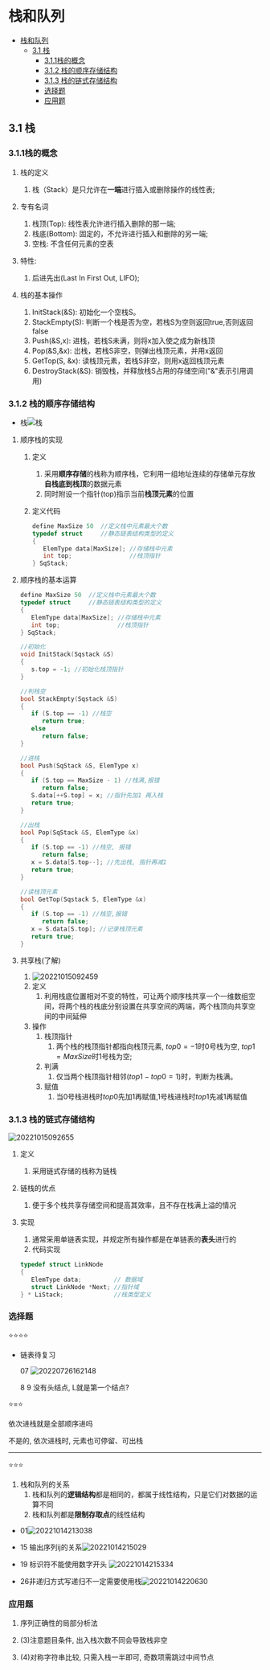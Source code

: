 # 栈和队列

- [栈和队列](#栈和队列)
  - [3.1 栈](#31-栈)
    - [3.1.1栈的概念](#311栈的概念)
    - [3.1.2 栈的顺序存储结构](#312-栈的顺序存储结构)
    - [3.1.3 栈的链式存储结构](#313-栈的链式存储结构)
    - [选择题](#选择题)
    - [应用题](#应用题)

## 3.1 栈

### 3.1.1栈的概念

1. 栈的定义
   1. 栈（Stack）是只允许在**一端**进行插入或删除操作的线性表;

2. 专有名词
   1. 栈顶(Top): 线性表允许进行插入删除的那一端;
   2. 栈底(Bottom): 固定的，不允许进行插入和删除的另一端;
   3. 空栈: 不含任何元素的空表

3. 特性:
   1. 后进先出(Last In First Out, LIFO);

4. 栈的基本操作
   1. InitStack(&S): 初始化一个空栈S。
   2. StackEmpty(S): 判断一个栈是否为空，若栈S为空则返回true,否则返回false
   3. Push(&S,x): 进栈，若栈S未满，则将x加入使之成为新栈顶
   4. Pop(&S,&x): 岀栈，若栈S非空，则弹出栈顶元素，并用x返回
   5. GetTop(S, &x): 读栈顶元素，若栈S非空，则用x返回栈顶元素
   6. DestroyStack(&S): 销毁栈，并释放栈S占用的存储空间("&"表示引用调用)

### 3.1.2 栈的顺序存储结构

- 栈![栈](https://raw.githubusercontent.com/Logible/Image/main/note_image/20221014212343.png)

1. 顺序栈的实现
   1. 定义
      1. 采用**顺序存储**的栈称为顺序栈，它利用一组地址连续的存储单元存放**自栈底到栈顶**的数据元素
      2. 同时附设一个指针(top)指示当前**栈顶元素**的位置
   2. 定义代码

      ```c
      define MaxSize 50  //定义栈中元素最大个数
      typedef struct     //静态链表结构类型的定义
      {
         ElemType data[MaxSize]; //存储栈中元素
         int top;                //栈顶指针
      } SqStack;
      ```

2. 顺序栈的基本运算

   ```c
   define MaxSize 50  //定义栈中元素最大个数
   typedef struct     //静态链表结构类型的定义
   {
      ElemType data[MaxSize]; //存储栈中元素
      int top;                //栈顶指针
   } SqStack;

   //初始化
   void InitStack(Sqstack &S)
   {
      s.top = -1; //初始化栈顶指针
   }

   //判栈空
   bool StackEmpty(Sqstack &S)
   {
      if (S.top == -1) //栈空
         return true;
      else
         return false;
   }

   //进栈
   bool Push(SqStack &S, ElemType x)
   {
      if (S.top == MaxSize - 1) //栈满,报错
         return false;
      S.data[++S.top] = x; //指针先加1 再入栈
      return true;
   }

   //出栈
   bool Pop(SqStack &S, ElemType &x)
   {
      if (S.top == -1) //栈空, 报错
         return false;
      x = S.data[S.top--]; //先出栈, 指针再减1
      return true;
   }

   //读栈顶元素
   bool GetTop(Sqstack S, ElemType &x)
   {
      if (S.top == -1) //栈空,报错
         return false;
      x = S.data[S.top]; //记录栈顶元素
      return true;
   }
   ```

3. 共享栈(了解)
   1. ![20221015092459](https://raw.githubusercontent.com/Logible/Image/main/note_image/20221015092459.png)
   2. 定义
      1. 利用栈底位置相对不变的特性，可让两个顺序栈共享一个一维数组空间，将两个栈的栈底分别设置在共享空间的两端，两个栈顶向共享空间的中间延伸
   3. 操作
      1. 栈顶指针
         1. 两个栈的栈顶指针都指向栈顶元素, $top0=-1$时$0$号栈为空, $top1=MaxSize$时1号栈为空;
      2. 判满
         1. 仅当两个栈顶指针相邻$(top1-top0=1)$时，判断为栈满。
      3. 赋值
         1. 当$0$号栈进栈时$top0$先加$1$再赋值,$1$号栈进栈时$top1$先减$1$再赋值

### 3.1.3 栈的链式存储结构

![20221015092655](https://raw.githubusercontent.com/Logible/Image/main/note_image/20221015092655.png)

1. 定义
   1. 采用链式存储的栈称为链栈
2. 链栈的优点
   1. 便于多个栈共享存储空间和提高其效率，且不存在栈满上溢的情况
3. 实现
   1. 通常采用单链表实现，并规定所有操作都是在单链表的**表头**进行的
   2. 代码实现

   ```c
   typedef struct LinkNode
   {
      ElemType data;         // 数据域
      struct LinkNode *Next; //指针域
   } * LiStack;              //栈类型定义
   ```

### 选择题

⭐⭐⭐⭐

- 链表待复习

   07 ![20220726162148](https://raw.githubusercontent.com/Logible/Image/main/note_image/20220726162148.png)

   8 9 没有头结点, L就是第一个结点?

⭐=⭐

依次进栈就是全部顺序进吗

不是的, 依次进栈时, 元素也可停留、可出栈

---

⭐⭐⭐

1. 栈和队列的关系
   1. 栈和队列的**逻辑结构**都是相同的，都属于线性结构，只是它们对数据的运算不同
   2. 栈和队列都是**限制存取点**的线性结构

- 01![20221014213038](https://raw.githubusercontent.com/Logible/Image/main/note_image/20221014213038.png)

- 15 输出序列ij的关系![20221014215029](https://raw.githubusercontent.com/Logible/Image/main/note_image/20221014215029.png)

- 19 标识符不能使用数字开头 ![20221014215334](https://raw.githubusercontent.com/Logible/Image/main/note_image/20221014215334.png)

- 26非递归方式写递归不一定需要使用栈![20221014220630](https://raw.githubusercontent.com/Logible/Image/main/note_image/20221014220630.png)

### 应用题

1. 序列正确性的局部分析法

2. (3)注意题目条件, 出入栈次数不同会导致栈非空
3. (4)对称字符串比较, 只需入栈一半即可, 奇数项需跳过中间节点
